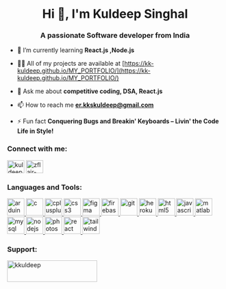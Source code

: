 <h1 align="center">Hi 👋, I'm Kuldeep Singhal</h1>
<h3 align="center">A passionate Software developer from India</h3>

- 🌱 I’m currently learning **React.js ,Node.js**

- 👨‍💻 All of my projects are available at [https://kk-kuldeep.github.io/MY_PORTFOLIO/](https://kk-kuldeep.github.io/MY_PORTFOLIO/)

- 💬 Ask me about **competitive coding, DSA, React.js**

- 📫 How to reach me **er.kkskuldeep@gmail.com**

- ⚡ Fun fact **Conquering Bugs and Breakin' Keyboards – Livin' the Code Life in Style!**

<h3 align="left">Connect with me:</h3>
<p align="left">
<a href="https://linkedin.com/in/kuldeep-singhal-b81808234" target="blank"><img align="center" src="https://raw.githubusercontent.com/rahuldkjain/github-profile-readme-generator/master/src/images/icons/Social/linked-in-alt.svg" alt="kuldeep-singhal-b81808234" height="30" width="40" /></a>
<a href="https://www.leetcode.com/zflair-zpz" target="blank"><img align="center" src="https://raw.githubusercontent.com/rahuldkjain/github-profile-readme-generator/master/src/images/icons/Social/leet-code.svg" alt="zflair-zpz" height="30" width="40" /></a>
</p>

<h3 align="left">Languages and Tools:</h3>
<p align="left"> <a href="https://www.arduino.cc/" target="_blank" rel="noreferrer"> <img src="https://cdn.worldvectorlogo.com/logos/arduino-1.svg" alt="arduino" width="40" height="40"/> </a> <a href="https://www.cprogramming.com/" target="_blank" rel="noreferrer"> <img src="https://upload.wikimedia.org/wikipedia/commons/1/19/C_Logo.png" alt="c" width="40" height="40"/> </a> <a href="https://www.w3schools.com/cpp/" target="_blank" rel="noreferrer"> <img src="https://static.cdnlogo.com/logos/c/1/c-plus-plus.svg" alt="cplusplus" width="40" height="40"/> </a> <a href="https://www.w3schools.com/css/" target="_blank" rel="noreferrer"> <img src="https://static.cdnlogo.com/logos/c/18/css.svg" alt="css3" width="40" height="40"/> </a>  <a href="https://www.figma.com/" target="_blank" rel="noreferrer"> <img src="https://www.vectorlogo.zone/logos/figma/figma-icon.svg" alt="figma" width="40" height="40"/> </a> <a href="https://firebase.google.com/" target="_blank" rel="noreferrer"> <img src="https://www.vectorlogo.zone/logos/firebase/firebase-icon.svg" alt="firebase" width="40" height="40"/> </a> <a href="https://git-scm.com/" target="_blank" rel="noreferrer"> <img src="https://www.vectorlogo.zone/logos/git-scm/git-scm-icon.svg" alt="git" width="40" height="40"/> </a> <a href="https://heroku.com" target="_blank" rel="noreferrer"> <img src="https://www.vectorlogo.zone/logos/heroku/heroku-icon.svg" alt="heroku" width="40" height="40"/> </a> <a href="https://www.w3.org/html/" target="_blank" rel="noreferrer"> <img src="https://static.cdnlogo.com/logos/h/90/html-5.svg" alt="html5" width="40" height="40"/> </a> <a href="https://developer.mozilla.org/en-US/docs/Web/JavaScript" target="_blank" rel="noreferrer"> <img src="https://static.cdnlogo.com/logos/j/33/javascript.svg" alt="javascript" width="40" height="40"/> </a> <a href="https://www.mathworks.com/" target="_blank" rel="noreferrer"> <img src="https://upload.wikimedia.org/wikipedia/commons/2/21/Matlab_Logo.png" alt="matlab" width="40" height="40"/> </a> <a href="https://www.mysql.com/" target="_blank" rel="noreferrer"> <img src="https://static.cdnlogo.com/logos/m/10/mysql.svg" alt="mysql" width="40" height="40"/> </a> <a href="https://nodejs.org" target="_blank" rel="noreferrer"> <img src="https://static.cdnlogo.com/logos/n/94/nodejs-icon.svg" alt="nodejs" width="40" height="40"/> </a> <a href="https://www.photoshop.com/en" target="_blank" rel="noreferrer"> <img src="https://static.cdnlogo.com/logos/p/64/photoshop-cc.svg" alt="photoshop" width="40" height="40"/> </a> <a href="https://reactjs.org/" target="_blank" rel="noreferrer"> <img src="https://static.cdnlogo.com/logos/r/63/react.svg" alt="react" width="40" height="40"/> </a> <a href="https://tailwindcss.com/" target="_blank" rel="noreferrer"> <img src="https://www.vectorlogo.zone/logos/tailwindcss/tailwindcss-icon.svg" alt="tailwind" width="40" height="40"/> </a> </p>

<h3 align="left">Support:</h3>
<p><a href="https://www.buymeacoffee.com/kkuldeep"> <img align="left" src="https://cdn.buymeacoffee.com/buttons/v2/default-yellow.png" height="50" width="210" alt="kkuldeep" /></a></p><br><br>
